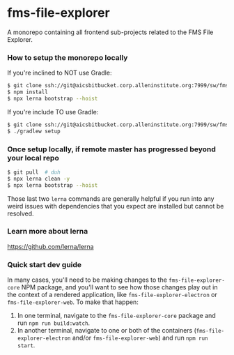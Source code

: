 fms-file-explorer
=====================

A monorepo containing all frontend sub-projects related to the FMS File Explorer.


### How to setup the monorepo locally

If you're inclined to NOT use Gradle:
```bash
$ git clone ssh://git@aicsbitbucket.corp.alleninstitute.org:7999/sw/fms-file-explorer.git  # duh
$ npm install
$ npx lerna bootstrap --hoist
```

If you're include TO use Gradle:
```bash
$ git clone ssh://git@aicsbitbucket.corp.alleninstitute.org:7999/sw/fms-file-explorer.git  # duh
$ ./gradlew setup
```

### Once setup locally, if remote master has progressed beyond your local repo

```bash
$ git pull  # duh
$ npx lerna clean -y
$ npx lerna bootstrap --hoist
```

Those last two `lerna` commands are generally helpful if you run into any weird issues with dependencies that you expect are installed but cannot be resolved.


### Learn more about lerna

https://github.com/lerna/lerna


### Quick start dev guide

In many cases, you'll need to be making changes to the `fms-file-explorer-core` NPM package, and you'll want to see how those changes play out in the context of a rendered application, like `fms-file-explorer-electron` or `fms-file-explorer-web`. To make that happen:
1. In one terminal, navigate to the `fms-file-explorer-core` package and run `npm run build:watch`.
2. In another terminal, navigate to one or both of the containers (`fms-file-explorer-electron` and/or `fms-file-explorer-web`) and run `npm run start`.
